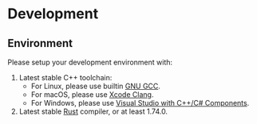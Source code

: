 # Development

## Environment

Please setup your development environment with:

1. Latest stable C++ toolchain:
   - For Linux, please use builtin [GNU GCC](https://gcc.gnu.org/).
   - For macOS, please use [Xcode Clang](https://developer.apple.com/xcode/).
   - For Windows, please use [Visual Studio with C++/C# Components](https://visualstudio.microsoft.com/).
1. Latest stable [Rust](https://www.rust-lang.org/) compiler, or at least 1.74.0.
